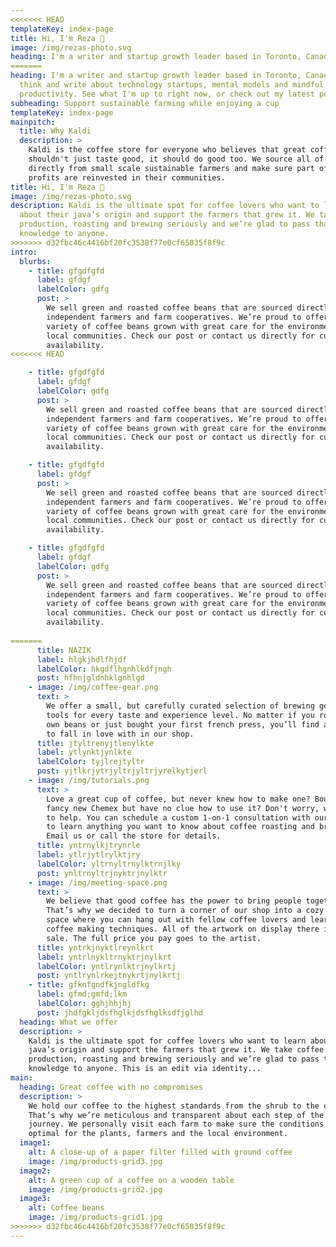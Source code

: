 ```yaml
---
<<<<<<< HEAD
templateKey: index-page
title: Hi, I'm Reza 👋
image: /img/rezas-photo.svg
heading: I'm a writer and startup growth leader based in Toronto, Canada. I think and write about technology startups, mental models and mindful productivity. See what I'm up to right now, or check out my latest posts
=======
heading: I'm a writer and startup growth leader based in Toronto, Canada. I
  think and write about technology startups, mental models and mindful
  productivity. See what I'm up to right now, or check out my latest posts
subheading: Support sustainable farming while enjoying a cup
templateKey: index-page
mainpitch:
  title: Why Kaldi
  description: >
    Kaldi is the coffee store for everyone who believes that great coffee
    shouldn't just taste good, it should do good too. We source all of our beans
    directly from small scale sustainable farmers and make sure part of the
    profits are reinvested in their communities.
title: Hi, I'm Reza 👋
image: /img/rezas-photo.svg
description: Kaldi is the ultimate spot for coffee lovers who want to learn
  about their java’s origin and support the farmers that grew it. We take coffee
  production, roasting and brewing seriously and we’re glad to pass that
  knowledge to anyone.
>>>>>>> d32fbc46c4416bf20fc3538f77e0cf65035f8f9c
intro:
  blurbs:
    - title: gfgdfgfd
      label: gfdgf
      labelColor: gdfg
      post: >
        We sell green and roasted coffee beans that are sourced directly from
        independent farmers and farm cooperatives. We’re proud to offer a
        variety of coffee beans grown with great care for the environment and
        local communities. Check our post or contact us directly for current
        availability.
<<<<<<< HEAD

    - title: gfgdfgfd
      label: gfdgf
      labelColor: gdfg
      post: >
        We sell green and roasted coffee beans that are sourced directly from
        independent farmers and farm cooperatives. We’re proud to offer a
        variety of coffee beans grown with great care for the environment and
        local communities. Check our post or contact us directly for current
        availability.

    - title: gfgdfgfd
      label: gfdgf
      post: >
        We sell green and roasted coffee beans that are sourced directly from
        independent farmers and farm cooperatives. We’re proud to offer a
        variety of coffee beans grown with great care for the environment and
        local communities. Check our post or contact us directly for current
        availability.

    - title: gfgdfgfd
      label: gfdgf
      labelColor: gdfg
      post: >
        We sell green and roasted coffee beans that are sourced directly from
        independent farmers and farm cooperatives. We’re proud to offer a
        variety of coffee beans grown with great care for the environment and
        local communities. Check our post or contact us directly for current
        availability.
        
=======
      title: NAZIK
      label: hlgkjhdlfhjdf
      labelColor: hkgdflhgnhlkdfjngh
      post: hfhnjgldnhklgnhlgd
    - image: /img/coffee-gear.png
      text: >
        We offer a small, but carefully curated selection of brewing gear and
        tools for every taste and experience level. No matter if you roast your
        own beans or just bought your first french press, you’ll find a gadget
        to fall in love with in our shop.
      title: jtyltrenyjtlenylkte
      label: ytlynktjynlkte
      labelColor: tyjlrejtyltr
      post: yjtlkrjytrjyltrjyltrjyrelkytjerl
    - image: /img/tutorials.png
      text: >
        Love a great cup of coffee, but never knew how to make one? Bought a
        fancy new Chemex but have no clue how to use it? Don't worry, we’re here
        to help. You can schedule a custom 1-on-1 consultation with our baristas
        to learn anything you want to know about coffee roasting and brewing.
        Email us or call the store for details.
      title: yntrnylkjtrynrle
      label: ytlrjytlrylktjry
      labelColor: yltrnyltrnylktrnjlky
      post: ynltrnyltrjnyktrjnylktr
    - image: /img/meeting-space.png
      text: >
        We believe that good coffee has the power to bring people together.
        That’s why we decided to turn a corner of our shop into a cozy meeting
        space where you can hang out with fellow coffee lovers and learn about
        coffee making techniques. All of the artwork on display there is for
        sale. The full price you pay goes to the artist.
      title: yntrkjnyktlreynlkrt
      label: yntrlnykltrnyktrjnylkrt
      labelColor: yntlrynlktrjnylkrtj
      post: yntlrynlrkejtnykrtjnylkrtj
    - title: gfknfgndfkjngldfkg
      label: gfmd;gmfd;lkm
      labelColor: gghjhhjhj
      post: jhdfgkljdsfhglkjdsfhglksdfjglhd
  heading: What we offer
  description: >
    Kaldi is the ultimate spot for coffee lovers who want to learn about their
    java’s origin and support the farmers that grew it. We take coffee
    production, roasting and brewing seriously and we’re glad to pass that
    knowledge to anyone. This is an edit via identity...
main:
  heading: Great coffee with no compromises
  description: >
    We hold our coffee to the highest standards from the shrub to the cup.
    That’s why we’re meticulous and transparent about each step of the coffee’s
    journey. We personally visit each farm to make sure the conditions are
    optimal for the plants, farmers and the local environment.
  image1:
    alt: A close-up of a paper filter filled with ground coffee
    image: /img/products-grid3.jpg
  image2:
    alt: A green cup of a coffee on a wooden table
    image: /img/products-grid2.jpg
  image3:
    alt: Coffee beans
    image: /img/products-grid1.jpg
>>>>>>> d32fbc46c4416bf20fc3538f77e0cf65035f8f9c
---
```

